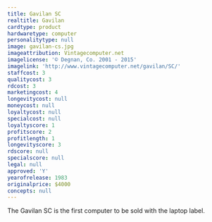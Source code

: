 ```yaml
---
title: Gavilan SC
realtitle: Gavilan
cardtype: product
hardwaretype: computer
personalitytype: null
image: gavilan-cs.jpg
imageattribution: Vintagecomputer.net
imagelicense: '© Degnan, Co. 2001 - 2015'
imagelink: 'http://www.vintagecomputer.net/gavilan/SC/'
staffcost: 3
qualitycost: 3
rdcost: 3
marketingcost: 4
longevitycost: null
moneycost: null
loyaltycost: null
specialcost: null
loyaltyscore: 1
profitscore: 2
profitlength: 1
longevityscore: 3
rdscore: null
specialscore: null
legal: null
approved: 'Y'
yearofrelease: 1983
originalprice: $4000
concepts: null
---
```


The Gavilan SC is the first computer to be sold with the laptop label.
